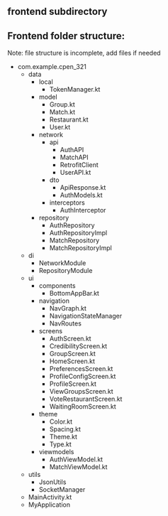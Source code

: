 ## frontend subdirectory




## Frontend folder structure:
Note: file structure is incomplete, add files if needed

- com.example.cpen_321
    - data
        - local
            - TokenManager.kt
        - model
            - Group.kt
            - Match.kt
            - Restaurant.kt
            - User.kt
        - network
            - api
                - AuthAPI
                - MatchAPI
                - RetrofitClient
                - UserAPI.kt
            - dto
                - ApiResponse.kt
                - AuthModels.kt
            - interceptors
                - AuthInterceptor
        - repository
            - AuthRepository
            - AuthRepositoryImpl
            - MatchRepository
            - MatchRepositoryImpl
    - di
        - NetworkModule
        - RepositoryModule
    - ui
        - components
            - BottomAppBar.kt
        - navigation
            - NavGraph.kt
            - NavigationStateManager
            - NavRoutes
        - screens
            - AuthScreen.kt
            - CredibilityScreen.kt
            - GroupScreen.kt
            - HomeScreen.kt
            - PreferencesScreen.kt
            - ProfileConfigScreen.kt
            - ProfileScreen.kt
            - ViewGroupsScreen.kt
            - VoteRestaurantScreen.kt
            - WaitingRoomScreen.kt
        - theme
            - Color.kt
            - Spacing.kt
            - Theme.kt
            - Type.kt
        - viewmodels
            - AuthViewModel.kt
            - MatchViewModel.kt
    - utils
        - JsonUtils
        - SocketManager
    - MainActivity.kt
    - MyApplication